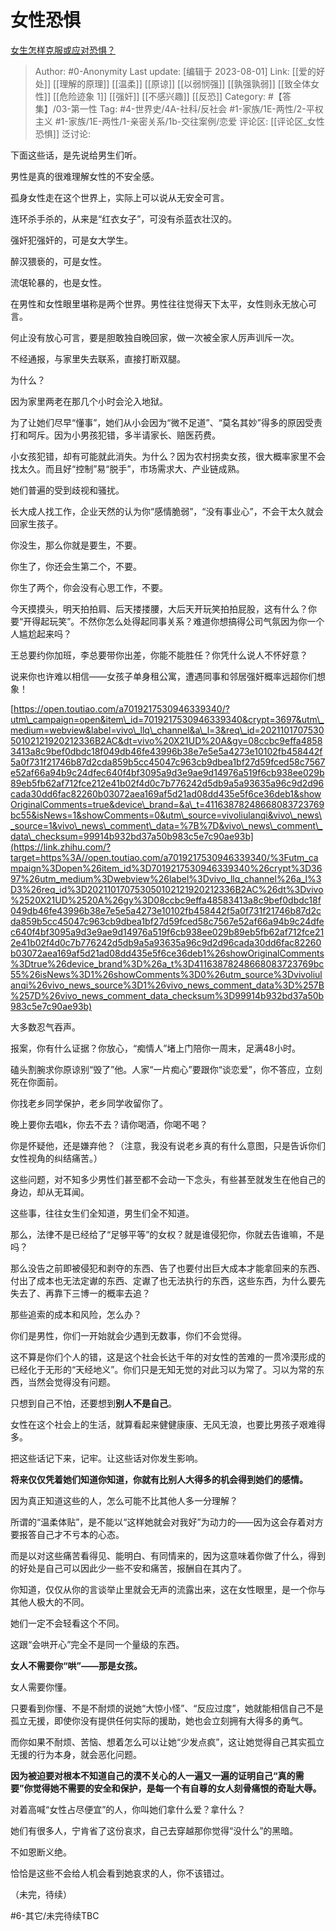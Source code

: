 # 女性恐惧
[女生怎样克服或应对恐惧？](https://www.zhihu.com/question/46930544/answer/2112606469)

> Author: #0-Anonymity
> Last update: [编辑于 2023-08-01]
> Link:   [[爱的好处]] [[理解的原理]] [[温柔]] [[原谅]] [[以弱悯强]] [[孰强孰弱]] [[致全体女性]] [[危险迹象 1]] [[强奸]] [[不感兴趣]] [[反恐]]
> Category: #【答集】/03-第一性
> Tag: #4-世界史/4A-社科/反社会 #1-家族/1E-两性/2-平权主义 #1-家族/1E-两性/1-亲密关系/1b-交往案例/恋爱
> 评论区: [[评论区_女性恐惧]]
> 泛讨论:

下面这些话，是先说给男生们听。

男性是真的很难理解女性的不安全感。

孤身女性走在这个世界上，实际上可以说从无安全可言。

连环杀手杀的，从来是“红衣女子”，可没有杀蓝衣壮汉的。

强奸犯强奸的，可是女大学生。

醉汉猥亵的，可是女性。

流氓轮暴的，也是女性。

在男性和女性眼里堪称是两个世界。男性往往觉得天下太平，女性则永无放心可言。

何止没有放心可言，要是胆敢独自晚回家，做一次被全家人厉声训斥一次。

不经通报，与家里失去联系，直接打断双腿。

为什么？

因为家里两老在那几个小时会沦入地狱。

为了让她们尽早“懂事”，她们从小会因为“微不足道”、“莫名其妙”得多的原因受责打和呵斥。因为小男孩犯错，多半请家长、赔医药费。

小女孩犯错，却有可能就此消失。为什么？因为农村拐卖女孩，很大概率家里不会找太久。而且好“控制”易“脱手”，市场需求大、产业链成熟。

她们普遍的受到歧视和骚扰。

长大成人找工作，企业天然的认为你“感情脆弱”，“没有事业心”，不会干太久就会回家生孩子。

你没生，那么你就是要生，不要。

你生了，你还会生第二个，不要。

你生了两个，你会没有心思工作，不要。

今天摸摸头，明天拍拍肩、后天搂搂腰，大后天开玩笑拍拍屁股，这有什么？你要“开得起玩笑”。不然你怎么处得起同事关系？难道你想搞得公司气氛因为你一个人尴尬起来吗？

王总要约你加班，李总要带你出差，你能不能胜任？你凭什么说人不怀好意？

说来你也许难以相信——女孩子单身租公寓，遭遇同事和邻居强奸概率远超你们想象！

[https://open.toutiao.com/a7019217530946339340/?utm\_campaign=open&item\_id=7019217530946339340&crypt=3697&utm\_medium=webview&label=vivo\_llq\_channel&a\_l=3&req\_id=202110170753050102121920212336B2AC&dt=vivo%20X21UD%20A&gy=08ccbc9effa48583413a8c9bef0dbdc18f049db46fe43996b38e7e5e5a4273e10102fb458442f5a0f731f21746b87d2cda859b5cc45047c963cb9dbea1bf27d59fced58c7567e52af66a94b9c24dfec640f4bf3095a9d3e9ae9d14976a519f6cb938ee029b89eb5fb62af712fce212e41b02f4d0c7b776242d5db9a5a93635a96c9d2d96cada30dd6fac82260b03072aea169af5d21ad08dd435e5f6ce36deb1&showOriginalComments=true&device\_brand=&a\_t=41163878248668083723769bc55&isNews=1&showComments=0&utm\_source=vivoliulanqi&vivo\_news\_source=1&vivo\_news\_comment\_data=%7B%7D&vivo\_news\_comment\_data\_checksum=99914b932bd37a50b983c5e7c90ae93b](https://link.zhihu.com/?target=https%3A//open.toutiao.com/a7019217530946339340/%3Futm_campaign%3Dopen%26item_id%3D7019217530946339340%26crypt%3D3697%26utm_medium%3Dwebview%26label%3Dvivo_llq_channel%26a_l%3D3%26req_id%3D202110170753050102121920212336B2AC%26dt%3Dvivo%2520X21UD%2520A%26gy%3D08ccbc9effa48583413a8c9bef0dbdc18f049db46fe43996b38e7e5e5a4273e10102fb458442f5a0f731f21746b87d2cda859b5cc45047c963cb9dbea1bf27d59fced58c7567e52af66a94b9c24dfec640f4bf3095a9d3e9ae9d14976a519f6cb938ee029b89eb5fb62af712fce212e41b02f4d0c7b776242d5db9a5a93635a96c9d2d96cada30dd6fac82260b03072aea169af5d21ad08dd435e5f6ce36deb1%26showOriginalComments%3Dtrue%26device_brand%3D%26a_t%3D41163878248668083723769bc55%26isNews%3D1%26showComments%3D0%26utm_source%3Dvivoliulanqi%26vivo_news_source%3D1%26vivo_news_comment_data%3D%257B%257D%26vivo_news_comment_data_checksum%3D99914b932bd37a50b983c5e7c90ae93b)

大多数忍气吞声。

报案，你有什么证据？你放心，“痴情人”堵上门陪你一周末，足满48小时。

磕头割腕求你原谅别“毁了”他。人家“一片痴心”要跟你“谈恋爱”，你不答应，立刻死在你面前。

你找老乡同学保护，老乡同学收留你了。

晚上要你去唱k，你去不去？请你喝酒，你喝不喝？

你是怀疑他，还是嫌弃他？（注意，我没有说老乡真的有什么意图，只是告诉你们女性视角的纠结痛苦。）

这些问题，对不知多少男性们甚至都不会动一下念头，有些甚至就发生在他自己的身边，却从无耳闻。

这些事，往往女生们全知道，男生们全不知道。

那么，法律不是已经给了“足够平等”的女权？就是谁侵犯你，你就去告谁嘛，不是吗？

那么没告之前即被侵犯和剥夺的东西、告了也要付出巨大成本才能拿回来的东西、付出了成本也无法定谳的东西、定谳了也无法执行的东西，这些东西，为什么要先失去了、再靠下三博一的概率去追？

那些追索的成本和风险，怎么办？

你们是男性，你们一开始就会少遇到无数事，你们不会觉得。

这不算是你们个人的错，这是这个社会长达千年的对女性的苦难的一贯冷漠形成的已经化于无形的“天经地义”。你们只是无知无觉的对此习以为常了。习以为常的东西，当然会觉得没有问题。

只想到自己不怕，还要想到**别人不是自己**。

女性在这个社会上的生活，就算看起来健健康康、无风无浪，也要比男孩子艰难得多。

把这些话记下来，记牢。让这些话对你发生影响。

**将来仅仅凭着她们知道你知道，你就有比别人大得多的机会得到她们的感情。**

因为真正知道这些的人，怎么可能不比其他人多一分理解？

所谓的“温柔体贴”，是不能以“这样她就会对我好”为动力的——因为这会存着对方要报答自己才不亏本的心态。

而是以对这些痛苦看得见、能明白、有同情来的，因为这意味着你做了什么，得到的好处是自己可以因此少一些不安和痛苦，报酬自在其内了。

你知道，仅仅从你的言谈举止里就会无声的流露出来，这在女性眼里，是一个你与其他人极大的不同。

她们一定不会轻看这个不同。

这跟“会哄开心”完全不是同一个量级的东西。

**女人不需要你“哄”——那是女孩。**

女人需要你懂。

只要看到你懂、不是不耐烦的说她“大惊小怪”、“反应过度”，她就能相信自己不是孤立无援，即使你没有提供任何实际的援助，她也会立刻拥有大得多的勇气。

而你如果不耐烦、苦恼、想着怎么可以让她“少发点疯”，这让她觉得自己其实孤立无援的行为本身，就会恶化问题。

**因为被迫要对根本不知道自己的漠不关心的人一遍又一遍的证明自己“真的需要”你觉得她不需要的安全和保护，是每一个有自尊的女人刻骨痛恨的奇耻大辱。**

对着高喊“女性占尽便宜”的人，你叫她们拿什么爱？拿什么？

她们有很多人，宁肯省了这份哀求，自己去穿越那你觉得“没什么”的黑暗。

不如恩断义绝。

恰恰是这些不会给人机会看到她哀求的人，你不该错过。

（未完，待续）

#6-其它/未完待续TBC
